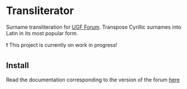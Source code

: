 Transliterator
===============

Surname transliteration for [UGF Forum](https://ukrgenealogy.com.ua/).
Transpose Cyrillic surnames into Latin in its most popular form.

:heavy_exclamation_mark: This project is currently on work in progress!

Install
---------

Read the documentation corresponding to the version of the forum [here](https://github.com/David-Baron/ugc-transliterator/tree/master/docs)
